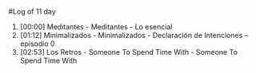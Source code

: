 #Log of 11 day

1. [00:00] Meditantes - Meditantes - Lo esencial
1. [01:12] Minimalizados - Minimalizados - Declaración de Intenciones – episodio 0
1. [02:53] Los Retros - Someone To Spend Time With - Someone To Spend Time With
